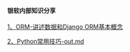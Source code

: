 #### 银软内部知识分享

[1、ORM-讲述数据和Django ORM基本概念](ORM/README.md)

[2、Python常用技巧-out.md](Python/Python常用技巧-out.md)

